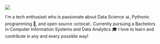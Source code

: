 ![](https://github.com/ElizavetaGorelova/SomePics/blob/main/piccc.png)

I'm a tech enthusiast who is passionate about Data Science 📊, Pythonic programming 🐍, and open source :octocat:. Currently pursuing a Bachelors in Computer Information Systems and Data Analytics 🎓 I love to learn and contribute in any and every possible way!

<!---
ElizavetaGorelova/ElizavetaGorelova is a ✨ special ✨ repository because its `README.md` (this file) appears on your GitHub profile.
You can click the Preview link to take a look at your changes.
--->

